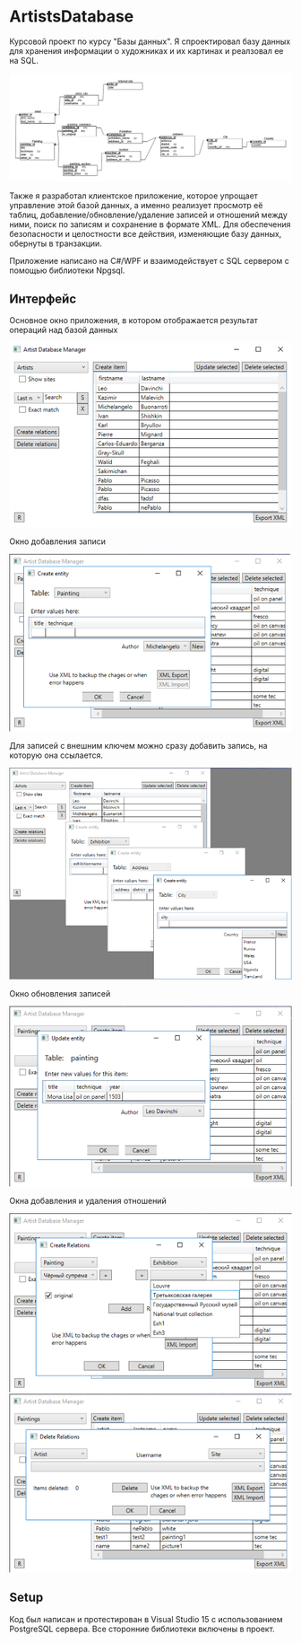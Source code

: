 # ArtistsDatabase
Курсовой проект по курсу "Базы данных".
Я спроектировал базу данных для хранения информации о художниках и их картинах и реалзовал ее на SQL.

![Relation schema](/docs/images/erdplus-relation-schema.png) 

Также я разработал клиентское приложение, которое упрощает управление этой базой данных, а именно реализует просмотр её таблиц, добавление/обновление/удаление записей и отношений между ними, поиск по записям и сохранение в формате XML.
Для обеспечения безопасности и целостности все действия, изменяющие базу данных, обернуты в транзакции.

Приложение написано на C#/WPF и взаимодействует с SQL сервером с помощью библиотеки Npgsql.

## Интерфейс
Основное окно приложения, в котором отображается результат операций над базой данных

![View window](/docs/images/view.png)

Окно добавления записи

![Add window](/docs/images/add.png)

Для записей с внешним ключем можно сразу добавить запись, на которую она ссылается.

![Chain add](/docs/images/chain_add.png)

Окно обновления записей

![Update window](/docs/images/update.png)

Окна добавления и удаления отношений

![Add relation window](/docs/images/add_rel.png)
![Del relation window](/docs/images/del_rel.png)

## Setup 
Код был написан и протестирован в Visual Studio 15 с использованием PostgreSQL сервера. Все сторонние библиотеки включены в проект.